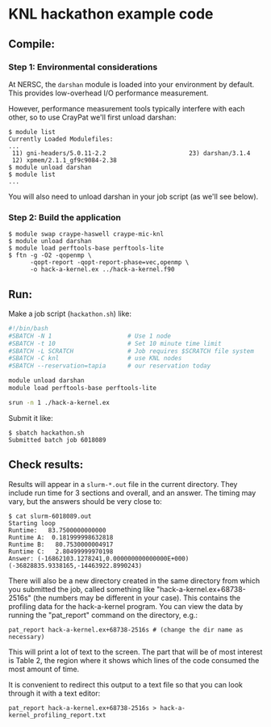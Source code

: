 # KNL hackathon example code

## Compile:

### Step 1: Environmental considerations

At NERSC, the `darshan` module is loaded into your environment by default. This
provides low-overhead I/O performance measurement.

However, performance measurement tools typically interfere with each other, so 
to use CrayPat we'll first unload darshan:

```console
$ module list
Currently Loaded Modulefiles:
...
 11) gni-headers/5.0.11-2.2                       23) darshan/3.1.4
 12) xpmem/2.1.1_gf9c9084-2.38
$ module unload darshan
$ module list
...
```

You will also need to unload darshan in your job script (as we'll see below).

### Step 2: Build the application

```console
$ module swap craype-haswell craype-mic-knl
$ module unload darshan
$ module load perftools-base perftools-lite
$ ftn -g -O2 -qopenmp \
      -qopt-report -qopt-report-phase=vec,openmp \
      -o hack-a-kernel.ex ../hack-a-kernel.f90
```

## Run:

Make a job script (`hackathon.sh`) like:

```bash
#!/bin/bash
#SBATCH -N 1                     # Use 1 node
#SBATCH -t 10                    # Set 10 minute time limit
#SBATCH -L SCRATCH               # Job requires $SCRATCH file system
#SBATCH -C knl                   # use KNL nodes
#SBATCH --reservation=tapia      # our reservation today

module unload darshan
module load perftools-base perftools-lite

srun -n 1 ./hack-a-kernel.ex
```

Submit it like:

```console
$ sbatch hackathon.sh
Submitted batch job 6018089
```

## Check results:

Results will appear in a `slurm-*.out` file in the current directory. They
include run time for 3 sections and overall, and an answer. The timing may 
vary, but the answers should be very close to:

```console
$ cat slurm-6018089.out
Starting loop
Runtime:   83.7500000000000
Runtime A:  0.181999998632818
Runtime B:   80.7530000004917
Runtime C:   2.80499999970198
Answer: (-16862103.1278241,0.000000000000000E+000)
(-36828835.9338165,-14463922.8990243)
```

There will also be a new directory created in the same directory from which you
submitted the job, called something like "hack-a-kernel.ex+68738-2516s" (the
numbers may be different in your case). This contains the profiling data for
the hack-a-kernel program. You can view the data by running the "pat_report"
command on the directory, e.g.:

```console
pat_report hack-a-kernel.ex+68738-2516s # (change the dir name as necessary)
```

This will print a lot of text to the screen. The part that will be of most
interest is Table 2, the region where it shows which lines of the code consumed
the most amount of time.

It is convenient to redirect this output to a text file so that you can look
through it with a text editor:

```console
pat_report hack-a-kernel.ex+68738-2516s > hack-a-kernel_profiling_report.txt
```

 
